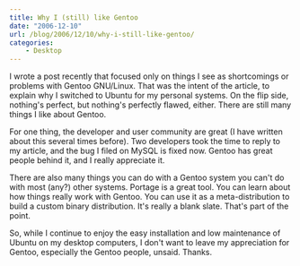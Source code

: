 ```yaml
---
title: Why I (still) like Gentoo
date: "2006-12-10"
url: /blog/2006/12/10/why-i-still-like-gentoo/
categories:
    - Desktop
---
```

I wrote a post recently that focused only on things I see as shortcomings or problems with Gentoo GNU/Linux. That was the intent of the article, to explain why I switched to Ubuntu for my personal systems. On the flip side, nothing's perfect, but nothing's perfectly flawed, either. There are still many things I like about Gentoo.

For one thing, the developer and user community are great (I have written about this several times before). Two developers took the time to reply to my article, and the bug I filed on MySQL is fixed now. Gentoo has great people behind it, and I really appreciate it.

There are also many things you can do with a Gentoo system you can't do with most (any?) other systems. Portage is a great tool. You can learn about how things really work with Gentoo. You can use it as a meta-distribution to build a custom binary distribution. It's really a blank slate. That's part of the point.

So, while I continue to enjoy the easy installation and low maintenance of Ubuntu on my desktop computers, I don't want to leave my appreciation for Gentoo, especially the Gentoo people, unsaid. Thanks.
